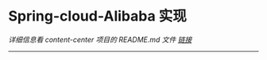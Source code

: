 # Spring-cloud-Alibaba 实现
*详细信息看 content-center 项目的 README.md 文件 [链接](https://github.com/oysq/content-center)*
________